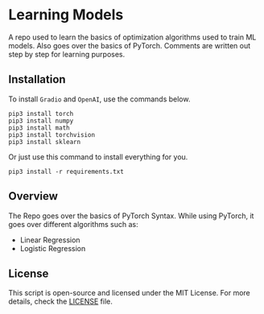 # Learning Models

A repo used to learn the basics of optimization algorithms used to train ML models. Also goes over the basics of PyTorch. Comments are written out step by step for learning purposes.

## Installation

To install `Gradio` and `OpenAI`, use the commands below.

    pip3 install torch
    pip3 install numpy
    pip3 install math
    pip3 install torchvision
    pip3 install sklearn

Or just use this command to install everything for you.

    pip3 install -r requirements.txt

## Overview

The Repo goes over the basics of PyTorch Syntax. While using PyTorch, it goes over different algorithms such as:

- Linear Regression
- Logistic Regression

## License

This script is open-source and licensed under the MIT License. For more details, check the [LICENSE](LICENSE) file.
